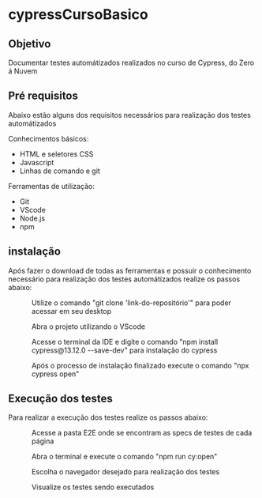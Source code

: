 # cypressCursoBasico

**<h2>Objetivo</h2>**
<p>Documentar testes automátizados realizados no curso de Cypress, do Zero á Nuvem</p>

**<h2>Pré requisitos</h2>**
<p>Abaixo estão alguns dos requisitos necessários para realização dos testes automátizados</p>
<p>Conhecimentos básicos:</p>
<ul>
  <li>HTML e seletores CSS</li>
  <li>Javascript</li>
  <li>Linhas de comando e git</li>
</ul>
<p>Ferramentas de utilização:</p>
<ul>
  <li>Git</li>
  <li>VScode</li>
  <li>Node.js</li>
  <li>npm</li>
</ul>

**<h2>instalação</h2>**
<p>Após fazer o download de todas as ferramentas e possuir o conhecimento necessário para realização dos testes automátizados realize os passos abaixo:</p>
<ul>
  <ol>Utilize o comando "git clone 'link-do-repositório'" para poder acessar em seu desktop</ol>
  <ol>Abra o projeto utilizando o VScode</ol>
  <ol>Acesse o terminal da IDE e digite o comando "npm install cypress@13.12.0 --save-dev" para instalação do cypress</ol>
  <ol>Após o processo de instalação finalizado execute o comando "npx cypress open"</ol>
</ul>

**<h2>Execução dos testes</h2>**
<p>Para realizar a execução dos testes realize os passos abaixo:</p>
<ul>
  <ol>Acesse a pasta E2E onde se encontram as specs de testes de cada página</ol>
  <ol>Abra o terminal e execute o comando "npm run cy:open"</ol>
  <ol>Escolha o navegador desejado para realização dos testes</ol>
  <ol>Visualize os testes sendo executados</ol>
</ul>




